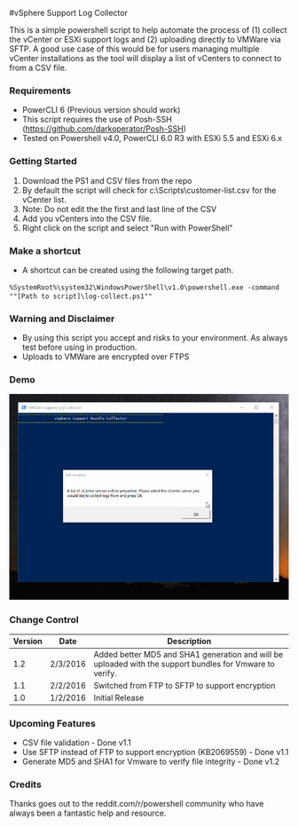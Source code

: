 #vSphere Support Log Collector


This is a simple powershell script to help automate the process of (1) collect the vCenter or ESXi support logs and (2) uploading directly to VMWare via SFTP. A good use case of this would be for users managing multiple vCenter installations as the tool will display a list of vCenters to connect to from a CSV file. 

### Requirements 

* PowerCLI 6 (Previous version should work)
* This script requires the use of Posh-SSH (https://github.com/darkoperator/Posh-SSH)
* Tested on Powershell v4.0, PowerCLI 6.0 R3 with ESXi 5.5 and ESXi 6.x

### Getting Started

1. Download the PS1 and CSV files from the repo
2. By default the script will check for c:\Scripts\customer-list.csv for the vCenter list. 
3. Note: Do not edit the the first and last line of the CSV
4. Add you vCenters into the CSV file.
5. Right click on the script and select "Run with PowerShell"

### Make a shortcut
* A shortcut can be created using the following target path.
```
%SystemRoot%\system32\WindowsPowerShell\v1.0\powershell.exe -command ""[Path to script]\log-collect.ps1""
```

### Warning and Disclaimer
* By using this script you accept and risks to your environment. As always test before using in production.
* Uploads to VMWare are encrypted over FTPS


### Demo
![](demo.gif)

### Change Control

| Version | Date | Description
| ------- | -------- | ------------------ |
| 1.2 | 2/3/2016 | Added better MD5 and SHA1 generation and will be uploaded with the support bundles for Vmware to verify. 
| 1.1 | 2/2/2016 | Switched from FTP to SFTP to support encryption
| 1.0 | 1/2/2016 | Initial Release

### Upcoming Features

- CSV file validation - Done v1.1
- Use SFTP instead of FTP to support encryption (KB2069559) - Done v1.1
- Generate MD5 and SHA1 for Vmware to verify file integrity - Done v1.2

### Credits

Thanks goes out to the reddit.com/r/powershell community who have always been a fantastic help and resource. 

